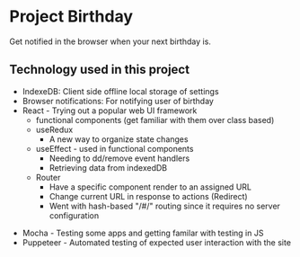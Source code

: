 # Project Birthday
Get notified in the browser when your next birthday is.
## Technology used in this project
* IndexeDB: Client side offline local storage of settings
* Browser notifications: For notifying user of birthday
* React - Trying out a popular web UI framework
  - functional components (get familiar with them over class based)
  - useRedux
    - A new way to organize state changes
  - useEffect - used in functional components
    - Needing to dd/remove event handlers
    - Retrieving data from indexedDB
   - Router
     - Have a specific component render to an assigned URL
     - Change current URL in response to actions (Redirect)
     - Went with hash-based "/#/" routing since it requires no server configuration
- Mocha - Testing some apps and getting familar with testing in JS
- Puppeteer - Automated testing of expected user interaction with the site
